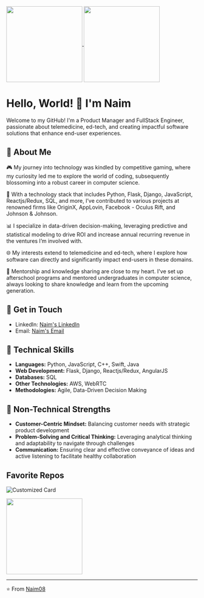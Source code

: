 
<a href="https://github.com/naim08/github-readme-stats">
  <img height=200 align="center" src="https://github-readme-stats.vercel.app/api?username=naim08&show_icons=true&theme=dark&bg_color=90,2b2bd4,fc466b&title_color=e1fc45&text_color=e1fc45&show=prs_merged_percentage" />
</a>
<a href="https://github.com/naim08/convoychat">
  <img height=200 align="center" src="https://github-readme-stats.vercel.app/api/top-langs/?username=naim08&size_weight=0.5&count_weight=0.8&theme=dark&bg_color=90,2b2bd4,fc466b&title_color=e1fc45&text_color=e1fc45&hide=ruby)" />
</a>

# Hello, World! 👋 I'm Naim

Welcome to my GitHub! I'm a Product Manager and FullStack Engineer, passionate about telemedicine, ed-tech, and creating impactful software solutions that enhance end-user experiences.

## 🚀 About Me

🎮 My journey into technology was kindled by competitive gaming, where my curiosity led me to explore the world of coding, subsequently blossoming into a robust career in computer science.

🔧 With a technology stack that includes Python, Flask, Django, JavaScript, Reactjs/Redux, SQL, and more, I’ve contributed to various projects at renowned firms like OriginX, AppLovin, Facebook - Oculus Rift, and Johnson & Johnson.

📊 I specialize in data-driven decision-making, leveraging predictive and statistical modeling to drive ROI and increase annual recurring revenue in the ventures I’m involved with.

🌐 My interests extend to telemedicine and ed-tech, where I explore how software can directly and significantly impact end-users in these domains.

🌱 Mentorship and knowledge sharing are close to my heart. I've set up afterschool programs and mentored undergraduates in computer science, always looking to share knowledge and learn from the upcoming generation.

## 🔗 Get in Touch

- LinkedIn: [Naim's LinkedIn](https://www.linkedin.com/in/naimmiah/)
- Email: [Naim's Email](mailto:mmiah@law.fordham.edu)

## 💼 Technical Skills

- **Languages:** Python, JavaScript, C++, Swift, Java
- **Web Development:** Flask, Django, Reactjs/Redux, AngularJS
- **Databases:** SQL
- **Other Technologies:** AWS, WebRTC
- **Methodologies:** Agile, Data-Driven Decision Making

## 🌟 Non-Technical Strengths

- **Customer-Centric Mindset:** Balancing customer needs with strategic product development
- **Problem-Solving and Critical Thinking:** Leveraging analytical thinking and adaptability to navigate through challenges
- **Communication:** Ensuring clear and effective conveyance of ideas and active listening to facilitate healthy collaboration

## Favorite Repos
![Customized Card](https://github-readme-stats.vercel.app/api/pin?username=naim08&repo=AiEmail&title_color=fff&icon_color=f9f9f9&text_color=9f9f9f&bg_color=151515)

<a href="https://github.com/naim08/convoychat">
  <img height=200 align="center" src="https://github-readme-stats.vercel.app/api/wakatime?username=@OverRevvv&bg_color=90,2b2bd4,fc466b&title_color=e1fc45&text_color=FFF&langs_count=5&card_width=320" />
</a>


---

⭐️ From [Naim08](https://github.com/Naim08)

